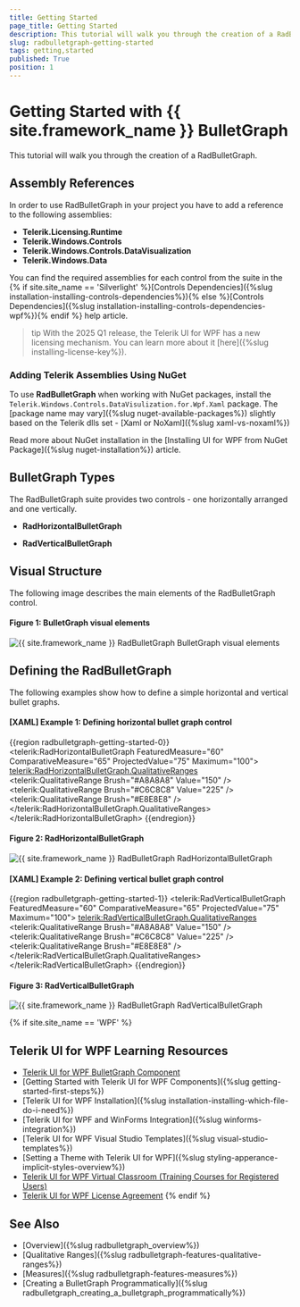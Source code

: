 ```yaml
---
title: Getting Started
page_title: Getting Started
description: This tutorial will walk you through the creation of a RadBulletGraph.
slug: radbulletgraph-getting-started
tags: getting,started
published: True
position: 1
---
```


# Getting Started with {{ site.framework_name }} BulletGraph

This tutorial will walk you through the creation of a RadBulletGraph.

## Assembly References
 
In order to use RadBulletGraph in your project you have to add a reference to the following assemblies:

* __Telerik.Licensing.Runtime__
* __Telerik.Windows.Controls__
* __Telerik.Windows.Controls.DataVisualization__ 
* __Telerik.Windows.Data__

You can find the required assemblies for each control from the suite in the {% if site.site_name == 'Silverlight' %}[Controls Dependencies]({%slug installation-installing-controls-dependencies%}){% else %}[Controls Dependencies]({%slug installation-installing-controls-dependencies-wpf%}){% endif %} help article.

>tip With the 2025 Q1 release, the Telerik UI for WPF has a new licensing mechanism. You can learn more about it [here]({%slug installing-license-key%}).

### Adding Telerik Assemblies Using NuGet

To use __RadBulletGraph__ when working with NuGet packages, install the `Telerik.Windows.Controls.DataVisulization.for.Wpf.Xaml` package. The [package name may vary]({%slug nuget-available-packages%}) slightly based on the Telerik dlls set - [Xaml or NoXaml]({%slug xaml-vs-noxaml%})

Read more about NuGet installation in the [Installing UI for WPF from NuGet Package]({%slug nuget-installation%}) article.

## BulletGraph Types

The RadBulletGraph suite provides two controls - one horizontally arranged and one vertically.

* __RadHorizontalBulletGraph__

* __RadVerticalBulletGraph__

## Visual Structure

The following image describes the main elements of the RadBulletGraph control.

#### __Figure 1: BulletGraph visual elements__
![{{ site.framework_name }} RadBulletGraph BulletGraph visual elements](images/radbulletgraphelements.png)

## Defining the RadBulletGraph

The following examples show how to define a simple horizontal and vertical bullet graphs.

#### __[XAML] Example 1: Defining horizontal bullet graph control__
{{region radbulletgraph-getting-started-0}}
	<telerik:RadHorizontalBulletGraph FeaturedMeasure="60"
									  ComparativeMeasure="65" 
									  ProjectedValue="75"
									  Maximum="100">
		<telerik:RadHorizontalBulletGraph.QualitativeRanges>
			<telerik:QualitativeRange Brush="#A8A8A8" Value="150" />
			<telerik:QualitativeRange Brush="#C6C8C8" Value="225" />
			<telerik:QualitativeRange Brush="#E8E8E8" />
		</telerik:RadHorizontalBulletGraph.QualitativeRanges>
	</telerik:RadHorizontalBulletGraph>
{{endregion}}

#### __Figure 2: RadHorizontalBulletGraph__
![{{ site.framework_name }} RadBulletGraph RadHorizontalBulletGraph](images/radbulletgraph_getting_started_0.png)

#### __[XAML] Example 2: Defining vertical bullet graph control__
{{region radbulletgraph-getting-started-1}}
	<telerik:RadVerticalBulletGraph FeaturedMeasure="60" 
									ComparativeMeasure="65" 
									ProjectedValue="75"
									Maximum="100">
		<telerik:RadVerticalBulletGraph.QualitativeRanges>
			<telerik:QualitativeRange Brush="#A8A8A8" Value="150" />
			<telerik:QualitativeRange Brush="#C6C8C8" Value="225" />
			<telerik:QualitativeRange Brush="#E8E8E8" />
		</telerik:RadVerticalBulletGraph.QualitativeRanges>
	</telerik:RadVerticalBulletGraph>
{{endregion}}

#### __Figure 3: RadVerticalBulletGraph__
![{{ site.framework_name }} RadBulletGraph RadVerticalBulletGraph](images/radbulletgraph_getting_started_1.png)

{% if site.site_name == 'WPF' %}
## Telerik UI for WPF Learning Resources

* [Telerik UI for WPF BulletGraph Component](https://www.telerik.com/products/wpf/bulletgraph.aspx)
* [Getting Started with Telerik UI for WPF Components]({%slug getting-started-first-steps%})
* [Telerik UI for WPF Installation]({%slug installation-installing-which-file-do-i-need%})
* [Telerik UI for WPF and WinForms Integration]({%slug winforms-integration%})
* [Telerik UI for WPF Visual Studio Templates]({%slug visual-studio-templates%})
* [Setting a Theme with Telerik UI for WPF]({%slug styling-apperance-implicit-styles-overview%})
* [Telerik UI for WPF Virtual Classroom (Training Courses for Registered Users)](https://learn.telerik.com/learn/course/external/view/elearning/16/telerik-ui-for-wpf) 
* [Telerik UI for WPF License Agreement](https://www.telerik.com/purchase/license-agreement/wpf-dlw-s)
{% endif %}

## See Also
* [Overview]({%slug radbulletgraph_overview%})
* [Qualitative Ranges]({%slug radbulletgraph-features-qualitative-ranges%})
* [Measures]({%slug radbulletgraph-features-measures%})
* [Creating a BulletGraph Programmatically]({%slug radbulletgraph_creating_a_bulletgraph_programmatically%})
